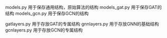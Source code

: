 models.py 用于保存通用结构，原始算法的结构
models_gat.py 用于保存GAT的结构
models_gcn.py 用于保存GCN的结构

gatlayers.py 用于存放GAT的专属结构
gnnlayers.py 用于存放GNN的基础结构
gcnlayers.py 用于存放GCN的专属结构

